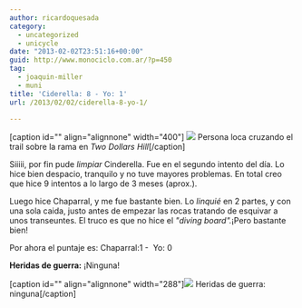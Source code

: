 ```yaml
---
author: ricardoquesada
category:
  - uncategorized
  - unicycle
date: "2013-02-02T23:51:16+00:00"
guid: http://www.monociclo.com.ar/?p=450
tag:
  - joaquin-miller
  - muni
title: 'Ciderella: 8 - Yo: 1'
url: /2013/02/02/ciderella-8-yo-1/

---
```

\[caption id="" align="alignnone" width="400"\] [![](https://lh3.googleusercontent.com/-3zpZlwQat-Y/UQ2kxg1b7FI/AAAAAAAAr0s/UREfP_wLO4A/s400/IMG_2105.JPG)](https://picasaweb.google.com/lh/photo/BiQ0CgYE0n06DvtIJ3GhstMTjNZETYmyPJy0liipFm0?feat=directlink) Persona loca cruzando el trail sobre la rama en _Two Dollars Hill_\[/caption\]

Siiiii, por fin pude _limpiar_ Cinderella. Fue en el segundo intento del día. Lo hice bien despacio, tranquilo y no tuve mayores problemas. En total creo que hice 9 intentos a lo largo de 3 meses (aprox.).

Luego hice Chaparral, y me fue bastante bien. Lo _linquié_ en 2 partes, y con una sola caida, justo antes de empezar las rocas tratando de esquivar a unos transeuntes. El truco es que no hice el _"diving board"._¡Pero bastante bien!

Por ahora el puntaje es: Chaparral:1 -  Yo: 0

**Heridas de guerra:** ¡Ninguna!

\[caption id="" align="alignnone" width="288"\]![](https://lh4.googleusercontent.com/-Yms8K4EiWZg/UQ2lAIryYoI/AAAAAAAAr04/vNAmrFrZhhE/s288/heridas.jpg) Heridas de guerra: ninguna\[/caption\]
